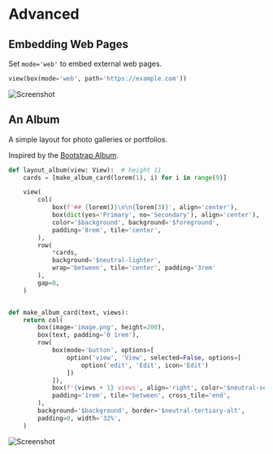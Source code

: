 # Advanced



## Embedding Web Pages

Set `mode='web'` to embed external web pages.


```py
view(box(mode='web', path='https://example.com'))
```


![Screenshot](assets/screenshots/embed_iframe.png)


## An Album

A simple layout for photo galleries or portfolios.

Inspired by the [Bootstrap Album](https://getbootstrap.com/docs/4.0/examples/album/).


```py
def layout_album(view: View):  # height 11
    cards = [make_album_card(lorem(1), i) for i in range(9)]

    view(
        col(
            box(f'## {lorem()}\n\n{lorem(3)}', align='center'),
            box(dict(yes='Primary', no='Secondary'), align='center'),
            color='$background', background='$foreground',
            padding='8rem', tile='center',
        ),
        row(
            *cards,
            background='$neutral-lighter',
            wrap='between', tile='center', padding='3rem'
        ),
        gap=0,
    )


def make_album_card(text, views):
    return col(
        box(image='image.png', height=200),
        box(text, padding='0 1rem'),
        row(
            box(mode='button', options=[
                option('view', 'View', selected=False, options=[
                    option('edit', 'Edit', icon='Edit')
                ])
            ]),
            box(f'{views + 1} views', align='right', color='$neutral-secondary'),
            padding='1rem', tile='between', cross_tile='end',
        ),
        background='$background', border='$neutral-tertiary-alt',
        padding=0, width='32%',
    )
```


![Screenshot](assets/screenshots/layout_album.png)
